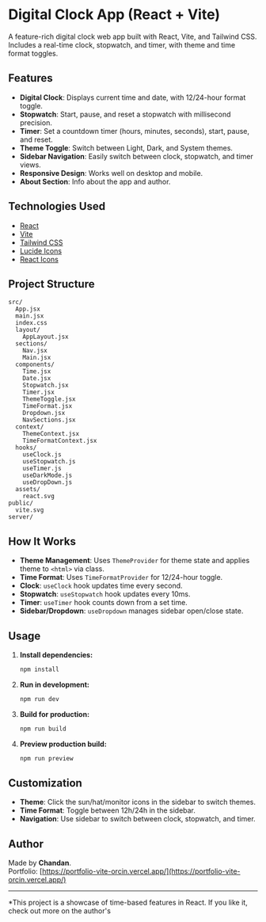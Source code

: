 # Digital Clock App (React + Vite)

A feature-rich digital clock web app built with React, Vite, and Tailwind CSS. Includes a real-time clock, stopwatch, and timer, with theme and time format toggles.

## Features

- **Digital Clock**: Displays current time and date, with 12/24-hour format toggle.
- **Stopwatch**: Start, pause, and reset a stopwatch with millisecond precision.
- **Timer**: Set a countdown timer (hours, minutes, seconds), start, pause, and reset.
- **Theme Toggle**: Switch between Light, Dark, and System themes.
- **Sidebar Navigation**: Easily switch between clock, stopwatch, and timer views.
- **Responsive Design**: Works well on desktop and mobile.
- **About Section**: Info about the app and author.

## Technologies Used

- [React](https://react.dev/)
- [Vite](https://vitejs.dev/)
- [Tailwind CSS](https://tailwindcss.com/)
- [Lucide Icons](https://lucide.dev/)
- [React Icons](https://react-icons.github.io/react-icons/)

## Project Structure

```
src/
  App.jsx
  main.jsx
  index.css
  layout/
    AppLayout.jsx
  sections/
    Nav.jsx
    Main.jsx
  components/
    Time.jsx
    Date.jsx
    Stopwatch.jsx
    Timer.jsx
    ThemeToggle.jsx
    TimeFormat.jsx
    Dropdown.jsx
    NavSections.jsx
  context/
    ThemeContext.jsx
    TimeFormatContext.jsx
  hooks/
    useClock.js
    useStopwatch.js
    useTimer.js
    useDarkMode.js
    useDropDown.js
  assets/
    react.svg
public/
  vite.svg
server/
```

## How It Works

- **Theme Management**: Uses `ThemeProvider` for theme state and applies theme to `<html>` via class.
- **Time Format**: Uses `TimeFormatProvider` for 12/24-hour toggle.
- **Clock**: `useClock` hook updates time every second.
- **Stopwatch**: `useStopwatch` hook updates every 10ms.
- **Timer**: `useTimer` hook counts down from a set time.
- **Sidebar/Dropdown**: `useDropdown` manages sidebar open/close state.

## Usage

1. **Install dependencies:**
   ```sh
   npm install
   ```

2. **Run in development:**
   ```sh
   npm run dev
   ```

3. **Build for production:**
   ```sh
   npm run build
   ```

4. **Preview production build:**
   ```sh
   npm run preview
   ```

## Customization

- **Theme**: Click the sun/hat/monitor icons in the sidebar to switch themes.
- **Time Format**: Toggle between 12h/24h in the sidebar.
- **Navigation**: Use sidebar to switch between clock, stopwatch, and timer.

## Author

Made by **Chandan**.  
Portfolio: [https://portfolio-vite-orcin.vercel.app/](https://portfolio-vite-orcin.vercel.app/)

---

*This project is a showcase of time-based features in React. If you like it, check out more on the author's

